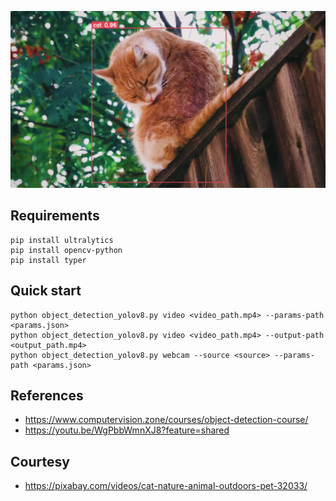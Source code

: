 ![Thumbnail](assets/thumbnail.png)
## Requirements
``` console
pip install ultralytics
pip install opencv-python
pip install typer
```
## Quick start
``` console
python object_detection_yolov8.py video <video_path.mp4> --params-path <params.json>
python object_detection_yolov8.py video <video_path.mp4> --output-path <output_path.mp4>
python object_detection_yolov8.py webcam --source <source> --params-path <params.json>
```
## References
- https://www.computervision.zone/courses/object-detection-course/
- https://youtu.be/WgPbbWmnXJ8?feature=shared
## Courtesy
- https://pixabay.com/videos/cat-nature-animal-outdoors-pet-32033/
